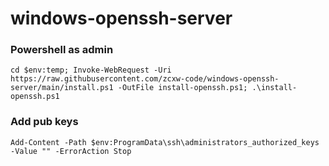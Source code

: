 # windows-openssh-server

### Powershell as admin
```
cd $env:temp; Invoke-WebRequest -Uri https://raw.githubusercontent.com/zcxw-code/windows-openssh-server/main/install.ps1 -OutFile install-openssh.ps1; .\install-openssh.ps1
```

### Add pub keys
```
Add-Content -Path $env:ProgramData\ssh\administrators_authorized_keys -Value "" -ErrorAction Stop
```
